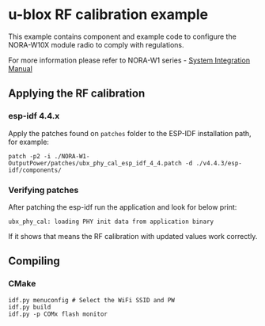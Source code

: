 # u-blox RF calibration example

This example contains component and example code to configure the NORA-W10X module radio to comply with regulations.

For more information please refer to NORA-W1 series - [System Integration Manual](https://www.u-blox.com/docs/UBX-22005601)

## Applying the RF calibration

### esp-idf 4.4.x

Apply the patches found on `patches` folder to the ESP-IDF installation path, for example:

`patch -p2 -i ./NORA-W1-OutputPower/patches/ubx_phy_cal_esp_idf_4_4.patch -d ./v4.4.3/esp-idf/components/`

### Verifying patches

After patching the esp-idf run the application and look for below print:

`ubx_phy_cal: loading PHY init data from application binary`

If it shows that means the RF calibration with updated values work correctly.

## Compiling

### CMake

```
idf.py menuconfig # Select the WiFi SSID and PW
idf.py build
idf.py -p COMx flash monitor
```
